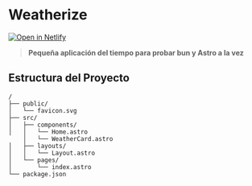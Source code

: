# Weatherize

[![Open in Netlify](https://upload.wikimedia.org/wikipedia/commons/thumb/b/b8/Netlify_logo.svg/1200px-Netlify_logo.svg.png)](https://weatherizeastro.netlify.app/)

> **Pequeña aplicación del tiempo para probar bun y Astro a la vez** 

## Estructura del Proyecto

```text
/
├── public/
│   └── favicon.svg
├── src/
│   ├── components/
│   │   └── Home.astro
    │   └── WeatherCard.astro
│   ├── layouts/
│   │   └── Layout.astro
│   └── pages/
│       └── index.astro
└── package.json
```
